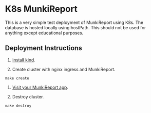 # K8s MunkiReport

This is a very simple test deployment of MunkiReport using K8s. The database is
hosted locally using hostPath. This should not be used for anything except
educational purposes.

## Deployment Instructions

1. [Install kind](https://kind.sigs.k8s.io/docs/user/quick-start/).

1. Create cluster with nginx ingress and MunkiReport.

  ```shell
  make create
  ```

1. [Visit your MunkiReport app](http://munkireport.localhost/).

1. Destroy cluster.

  ```shell
  make destroy
  ```
